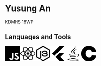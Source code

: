 # Yusung An
KDMHS 18WP

## Languages and Tools
<div style="display: flex;">
<img src="./javascript.svg" width="50">
<img src="./react.svg" width="50">
<img src="./node-dot-js.svg" width="50">
<img src="./flutter.svg" width="50">
<img src="./java.svg" width="50">
<img src="./c.svg" width="50">
</div>
